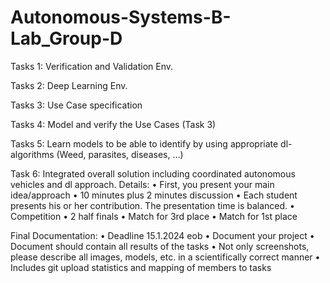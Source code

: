 # Autonomous-Systems-B-Lab_Group-D

Tasks 1: Verification and Validation Env.

Tasks 2: Deep Learning Env.

Tasks 3: Use Case specification

Tasks 4: Model and verify the Use Cases (Task 3)

Tasks 5:
Learn models to be able to identify by using appropriate dl-algorithms (Weed, parasites, diseases, …)

Task 6:
Integrated overall solution including coordinated autonomous
vehicles and dl approach.
Details:
• First, you present your main idea/approach
   • 10 minutes plus 2 minutes discussion
   • Each student presents his or her contribution. The presentation time is
     balanced.
• Competition
   • 2 half finals
   • Match for 3rd place
   • Match for 1st place

Final Documentation:
• Deadline 15.1.2024 eob
• Document your project
• Document should contain all results of the tasks
• Not only screenshots, please describe all images, models, etc. in a
scientifically correct manner
• Includes git upload statistics and mapping of members to tasks
